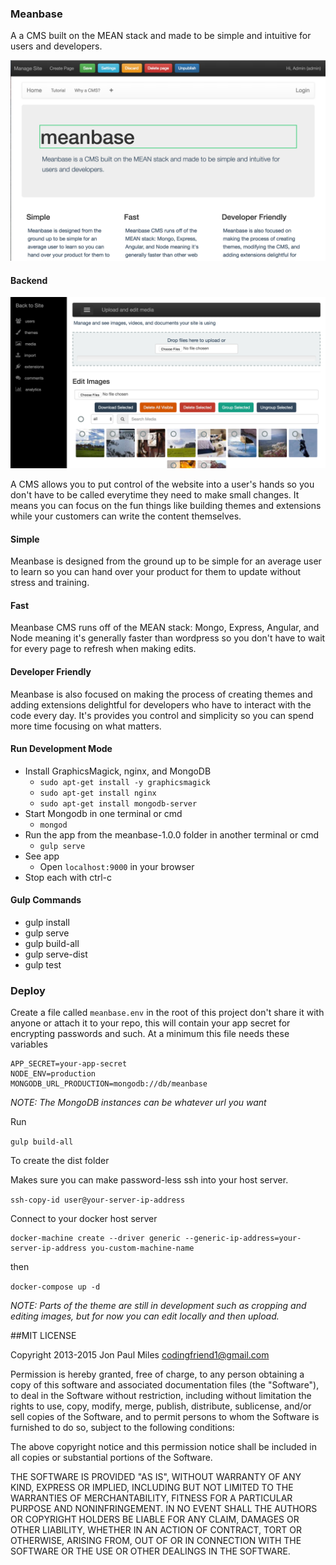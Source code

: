 ### Meanbase
A a CMS built on the MEAN stack and made to be simple and intuitive for users and developers.


![Meanbase Screenshot](meanbase-screenshot.png?raw=true "Meanbase Screenshot")

#### Backend
![Meanbase Screenshot Backend](meanbase-screenshot-backend.png?raw=true "Meanbase Screenshot Backend")


A CMS allows you to put control of the website into a user's hands so you don't have to be called everytime they need to make small changes. It means you can focus on the fun things like building themes and extensions while your customers can write the content themselves.

#### Simple
Meanbase is designed from the ground up to be simple for an average user to learn so you can hand over your product for them to update without stress and training.

#### Fast

Meanbase CMS runs off of the MEAN stack: Mongo, Express, Angular, and Node meaning it's generally faster than wordpress so you don't have to wait for every page to refresh when making edits.

#### Developer Friendly
Meanbase is also focused on making the process of creating themes and adding extensions delightful for developers who have to interact with the code every day. It's provides you control and simplicity so you can spend more time focusing on what matters.

#### Run Development Mode
- Install GraphicsMagick, nginx, and MongoDB
  - `sudo apt-get install -y graphicsmagick`
  - `sudo apt-get install nginx`
  - `sudo apt-get install mongodb-server`
- Start Mongodb in one terminal or cmd
	- `mongod`
- Run the app from the meanbase-1.0.0 folder in another terminal or cmd
	- `gulp serve`
- See app
	- Open `localhost:9000` in your browser
- Stop each with ctrl-c

#### Gulp Commands
- gulp install
- gulp serve
- gulp build-all
- gulp serve-dist
- gulp test


### Deploy
Create a file called `meanbase.env` in the root of this project don't share it with anyone or attach it to your repo, this will contain your app secret for encrypting passwords and such. At a minimum this file needs these variables
```
APP_SECRET=your-app-secret
NODE_ENV=production
MONGODB_URL_PRODUCTION=mongodb://db/meanbase
```
_NOTE: The MongoDB instances can be whatever url you want_

Run

```gulp build-all```

To create the dist folder

Makes sure you can make password-less ssh into your host server.

`ssh-copy-id user@your-server-ip-address`


Connect to your docker host server
```
docker-machine create --driver generic --generic-ip-address=your-server-ip-address you-custom-machine-name
```

then

```docker-compose up -d```

_NOTE: Parts of the theme are still in development such as cropping and editing images, but for now you can edit locally and then upload._

##MIT LICENSE

Copyright 2013-2015 Jon Paul Miles codingfriend1@gmail.com

Permission is hereby granted, free of charge, to any person obtaining a copy of this software and associated documentation files (the "Software"), to deal in the Software without restriction, including without limitation the rights to use, copy, modify, merge, publish, distribute, sublicense, and/or sell copies of the Software, and to permit persons to whom the Software is furnished to do so, subject to the following conditions:

The above copyright notice and this permission notice shall be included in all copies or substantial portions of the Software.

THE SOFTWARE IS PROVIDED "AS IS", WITHOUT WARRANTY OF ANY KIND, EXPRESS OR IMPLIED, INCLUDING BUT NOT LIMITED TO THE WARRANTIES OF MERCHANTABILITY, FITNESS FOR A PARTICULAR PURPOSE AND NONINFRINGEMENT. IN NO EVENT SHALL THE AUTHORS OR COPYRIGHT HOLDERS BE LIABLE FOR ANY CLAIM, DAMAGES OR OTHER LIABILITY, WHETHER IN AN ACTION OF CONTRACT, TORT OR OTHERWISE, ARISING FROM, OUT OF OR IN CONNECTION WITH THE SOFTWARE OR THE USE OR OTHER DEALINGS IN THE SOFTWARE.
